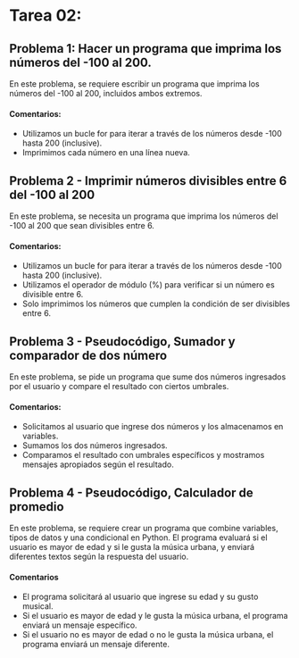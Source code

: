 # Tarea 02: 

## Problema 1: Hacer un programa que imprima los números del -100 al 200.

En este problema, se requiere escribir un programa que imprima los números del -100 al 200, incluidos ambos extremos.

#### Comentarios:
- Utilizamos un bucle for para iterar a través de los números desde -100 hasta 200 (inclusive).
- Imprimimos cada número en una línea nueva.

## Problema 2 - Imprimir números divisibles entre 6 del -100 al 200

En este problema, se necesita un programa que imprima los números del -100 al 200 que sean divisibles entre 6.

#### Comentarios:
- Utilizamos un bucle for para iterar a través de los números desde -100 hasta 200 (inclusive).
- Utilizamos el operador de módulo (%) para verificar si un número es divisible entre 6.
- Solo imprimimos los números que cumplen la condición de ser divisibles entre 6.

## Problema 3 - Pseudocódigo, Sumador y comparador de dos número

En este problema, se pide un programa que sume dos números ingresados por el usuario y compare el resultado con ciertos umbrales.

#### Comentarios:
- Solicitamos al usuario que ingrese dos números y los almacenamos en variables.
- Sumamos los dos números ingresados.
- Comparamos el resultado con umbrales específicos y mostramos mensajes apropiados según el resultado.

## Problema 4 - Pseudocódigo, Calculador de promedio

En este problema, se requiere crear un programa que combine variables, tipos de datos y una condicional en Python. El programa evaluará si el usuario es mayor de edad y si le gusta la música urbana, y enviará diferentes textos según la respuesta del usuario.

#### Comentarios
- El programa solicitará al usuario que ingrese su edad y su gusto musical.
- Si el usuario es mayor de edad y le gusta la música urbana, el programa enviará un mensaje específico.
- Si el usuario no es mayor de edad o no le gusta la música urbana, el programa enviará un mensaje diferente.


